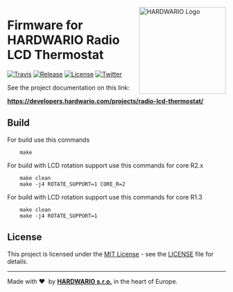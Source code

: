 <a href="https://www.hardwario.com/"><img src="https://www.hardwario.com/ci/assets/hw-logo.svg" width="200" alt="HARDWARIO Logo" align="right"></a>

# Firmware for HARDWARIO Radio LCD Thermostat

[![Travis](https://travis-ci.org/hardwario/twr-radio-lcd-thermostat.svg?branch=master)](https://travis-ci.org/hardwario/twr-radio-lcd-thermostat)
[![Release](https://img.shields.io/github/release/bigclownlabs/bcf-radio-lcd-thermostat.svg)](https://github.com/bigclownlabs/bcf-radio-lcd-thermostat/releases)
[![License](https://img.shields.io/github/license/bigclownlabs/bcf-radio-lcd-thermostat.svg)](https://github.com/bigclownlabs/bcf-radio-lcd-thermostat/blob/master/LICENSE)
[![Twitter](https://img.shields.io/twitter/follow/hardwario_en.svg?style=social&label=Follow)](https://twitter.com/hardwario_en)

See the project documentation on this link:

**https://developers.hardwario.com/projects/radio-lcd-thermostat/**

## Build

For build use this commands

        make

For build with LCD rotation support use this commands for core R2.x

        make clean
        make -j4 ROTATE_SUPPORT=1 CORE_R=2

For build with LCD rotation support use this commands for core R1.3

        make clean
        make -j4 ROTATE_SUPPORT=1

## License

This project is licensed under the [MIT License](https://opensource.org/licenses/MIT/) - see the [LICENSE](LICENSE) file for details.

---

Made with &#x2764;&nbsp; by [**HARDWARIO s.r.o.**](https://www.hardwario.com/) in the heart of Europe.
